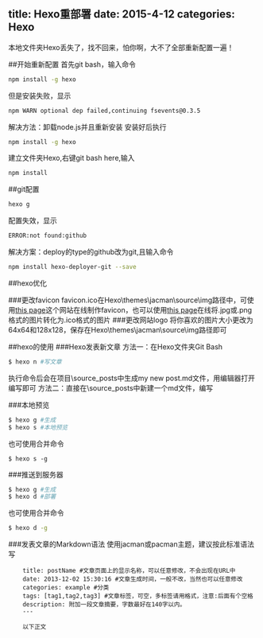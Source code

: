 title: Hexo重部署
date: 2015-4-12
categories: Hexo
---


本地文件夹Hexo丢失了，找不回来，怕你啊，大不了全部重新配置一遍！

##开始重新配置
首先git bash，输入命令
``` bash
npm install -g hexo
```
但是安装失败，显示
``` bash
npm WARN optional dep failed,continuing fsevents@0.3.5
```
解决方法：卸载node.js并且重新安装
安装好后执行
``` bash
npm install -g hexo
```
建立文件夹Hexo,右键git bash here,输入
``` bash
npm install
```


##git配置
```bash
hexo g 
```
配置失效，显示
``` bash
ERROR:not found:github
```
解决方案：deploy的type的github改为git,且输入命令
``` bash
npm install hexo-deployer-git --save
```


##hexo优化

###更改favicon
favicon.ico在Hexo\themes\jacman\source\img路径中，可使用[this page](http://www.faviconer.com/ "Title")这个网站在线制作favicon，也可以使用[this page](http://lvwenhan.com/convertico/ "Title")在线将.jpg或.png格式的图片转化为.ico格式的图片
###更改网站logo
将你喜欢的图片大小更改为64x64和128x128，保存在Hexo\themes\jacman\source\img路径即可


##hexo的使用
###Hexo发表新文章
方法一：在Hexo文件夹Git Bash
``` bash
$ hexo n #写文章
```
执行命令后会在项目\source_posts中生成my new post.md文件，用编辑器打开编写即可
方法二：直接在\source_posts中新建一个md文件，编写

###本地预览
``` bash
$ hexo g #生成
$ hexo s #本地预览
```
也可使用合并命令
``` cbash
$ hexo s -g
```

###推送到服务器
``` bash
$ hexo g #生成
$ hexo d #部署
```
也可使用合并命令
``` bash
$ hexo d -g
```

###发表文章的Markdown语法
使用jacman或pacman主题，建议按此标准语法写
```
	title: postName #文章页面上的显示名称，可以任意修改，不会出现在URL中
	date: 2013-12-02 15:30:16 #文章生成时间，一般不改，当然也可以任意修改
	categories: example #分类
	tags: [tag1,tag2,tag3] #文章标签，可空，多标签请用格式，注意:后面有个空格
	description: 附加一段文章摘要，字数最好在140字以内。
	---

	以下正文
```


